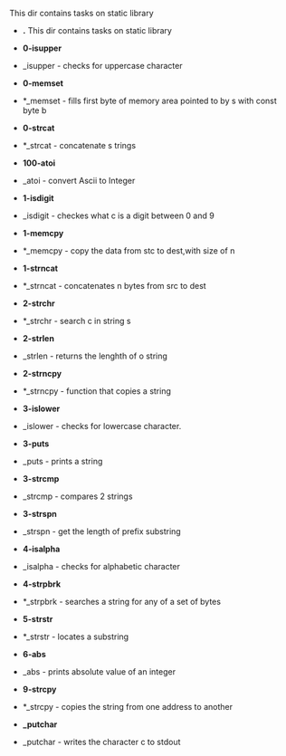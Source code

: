 This dir contains tasks on static library 

- **.**
This dir contains tasks on static library 

- **0-isupper**
*  _isupper - checks for uppercase character

- **0-memset**
*  *_memset - fills first byte of memory area pointed to by s with const byte b

- **0-strcat**
*  *_strcat - concatenate s trings

- **100-atoi**
*  _atoi - convert Ascii to Integer

- **1-isdigit**
*  _isdigit - checkes what c is a digit between 0 and 9

- **1-memcpy**
*  *_memcpy - copy the data from stc to dest,with size of n

- **1-strncat**
*  *_strncat - concatenates n bytes from src to dest

- **2-strchr**
*  *_strchr - search c in string s

- **2-strlen**
*  _strlen - returns the lenghth of o string

- **2-strncpy**
*  *_strncpy - function that copies a string

- **3-islower**
*  _islower - checks for lowercase character.

- **3-puts**
*  _puts - prints a string

- **3-strcmp**
*  _strcmp - compares 2 strings

- **3-strspn**
*  _strspn - get the length of prefix substring

- **4-isalpha**
*  _isalpha - checks for alphabetic character

- **4-strpbrk**
*  *_strpbrk - searches a string for any of a set of bytes

- **5-strstr**
*  *_strstr - locates a substring

- **6-abs**
*  _abs - prints absolute value of an integer

- **9-strcpy**
*  *_strcpy - copies the string from one address to another

- **_putchar**
*  _putchar - writes the character c to stdout

